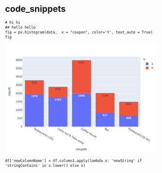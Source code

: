 # code_snippets

```
# hi hi
## hello hello
fig = px.histogram(data,  x = "coupon", color='Y', text_auto = True)
fig
```
<img src="/image/bar_split.png">

```
df['newColumnName'] = df.column1.apply(lambda x: 'newString' if 'stringContains' in x.lower() else x)
```
